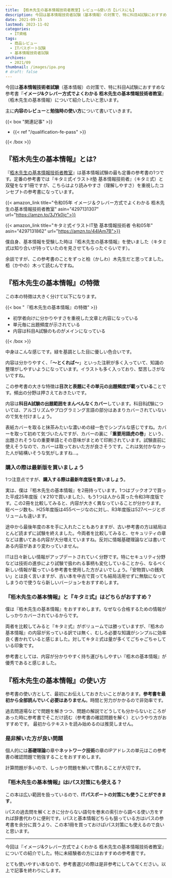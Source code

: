 ```yaml
---
title: 【栢木先生の基本情報技術者教室】レビュー&使い方【iパスにも】
description: 今回は基本情報技術者試験（基本情報）の対策で、特に科目A試験におすすめな参考書『イメージ&クレバー方式でよくわかる 栢木先生の基本情報技術者教室』（栢木先生の基本情報）について紹介したいと思います。
date: 2021-09-15
lastmod: 2023-11-02
categories: 
  - IT資格
tags: 
  - 商品レビュー
  - ITパスポート試験
  - 基本情報技術者試験
archives: 
  - 2021/09
thumbnail: /images/ipa.png
# draft: false
---
```


今回は**基本情報技術者試験**（基本情報）の対策で、特に科目A試験におすすめな参考書『**イメージ&クレバー方式でよくわかる 栢木先生の基本情報技術者教室**』（栢木先生の基本情報）について紹介したいと思います。

主に**内容のレビュー**と**勉強時の使い方**について書いていきます。

{{< box "関連記事" >}}
<ul>
<li>{{< ref "/qualification-fe-pass" >}}</li>
</ul>
{{< /box >}}

## 『栢木先生の基本情報』とは?

『[栢木先生の基本情報技術者教室](https://amzn.to/3JYk0jc)』は基本情報試験の最も定番の参考書の1つです。定番の参考書では『キタミ式イラストit塾 基本情報技術者』（キタミ式）と双璧をなす1冊ですが、こちらはより読みやすさ（理解しやすさ）を重視したコンセプトの参考書になっています。

{{< amazon_link title="令和05年 イメージ＆クレバー方式でよくわかる 栢木先生の基本情報技術者教室" asin="4297131307" url="https://amzn.to/3JYk0jc">}}

{{< amazon_link title="キタミ式イラストIT塾 基本情報技術者 令和05年" asin="4297131862" url="https://amzn.to/44IAm7B">}}

僕自身、基本情報を受験した時は『栢木先生の基本情報』を使いました（キタミ式は知り合いが持っていたのを見させてもらったぐらいです）。

余談ですが、この参考書のことをずっと柏（かしわ）木先生だと思ってました。栢（かやの）木って読むんですね。

## 『栢木先生の基本情報』の特徴

この本の特徴は大きく分けて以下になります。

{{< box "『栢木先生の基本情報』の特徴" >}}
<ul>
<li>初学者向けに分かりやすさを重視した文章と内容になっている</li>
<li>単元毎に出題頻度が示されている</li>
<li>内容は科目A試験のものがメインになっている</li>
</ul>
{{< /box >}}

中身はこんな感じです。緑を基調とした目に優しい色合いです。

内容は分かりやすく、「**～とくれば～**」といった注釈が多く入っていて、知識の整理がしやすいようになっています。イラストも多く入っており、堅苦しさがないですね。

この参考書の大きな特徴は**目次と表題にその単元の出題頻度が載っている**ことです。頻出の分野は押さえておきたいです。

内容は**科目A試験の出題範囲をまんべんなくカバー**しています。科目B試験については、アルゴリズムやプログラミング言語の部分はあまりカバーされていないので気を付けましょう。

表紙カバーを取ると抹茶みたいな濃いめの緑一色でシンプルな感じですね。カバーを取って初めて気づいたんですが、カバーの裏に「**重要用語虎の巻**」という、出題されそうなの重要単語とその意味がまとめて印刷されています。試験直前に使えそうなので、カバーは取っておいた方が良さそうです。これは気付かなかった人が結構いそうな気がしますね…。

### 購入の際は最新版を買いましょう

1つ注意点ですが、**購入する際は最新年度版を買いましょう**。

実は、僕は『栢木先生の基本情報』を2冊持っています。1つはブックオフで買った平成25年度版（￥210で買いました）、もう1つは人から貰った令和3年度版です。この2冊を比較してみると、内容が大きく異なっていることが分かります。総ページ数も、H25年度版は455ページなのに対し、R3年度版は527ページとボリュームも違います。

途中から最後年度の本を手に入れたこともありますが、古い参考書の方は結局ほとんど読まずに試験を終えました。今両者を比較してみると、セキュリティの章などは書いてある内容が大分増えていますね。反対に情報基礎理論などは書いてある内容があまり変わっていません。

ITは日々新しい情報がアップデートされていく分野です。特にセキュリティ分野などは技術の進歩により試験で扱われる事柄も変化していることから、なるべく新しい情報が載っている参考書を使用した方がよいでしょう。「安物買いの銭失い」とは良く言いますが、古い本を中古で買っても結局活用せずに無駄になってしまうので使うなら新しいバージョンをおすすめします。

### 『栢木先生の基本情報』と『キタミ式』はどちらがおすすめ？

僕は『栢木先生の基本情報』をおすすめします。なぜなら合格するための情報がしっかりカバーされているからです。

両者を比較してみると『キタミ式』がボリュームでは勝っていますが、『栢木の基本情報』の内容が劣っている訳では無く、むしろ必要な知識がシンプルに効率良く書かれていると感じました。対してキタミ式は量が多くてごちゃごちゃしている印象です。

参考書としては、内容が分かりやすく持ち運びもしやすい『栢木の基本情報』が優秀であると感じました。

## 『栢木先生の基本情報』の使い方

参考書の使い方として、最初にお伝えしておきたいことがあります。**参考書を最初から全部読んでいく必要はありません**。時間と労力がかかるので非効率です。

過去問道場などで問題を解きつつ、問題の解説でどうしても分からないところがあった時に参考書でそこだけ読む（参考書の確認問題を解く）というやり方がおすすめです。 最初からテキストを読み始めるのは推奨しません。

### 是非解いた方が良い問題

個人的には**基礎理論**の章や**ネットワーク技術**の章のIPアドレスの単元はこの参考書の確認問題で勉強することをおすすめします。

計算問題が多いので、しっかり問題を解いて慣れることが大切です。

### 『栢木先生の基本情報』はiパス対策にも使える？

この本は広い範囲を扱っているので、**ITパスポートの対策にも使うことができます**。

iパスの過去問を解くときに分からない語句を巻末の索引から調べる使い方をすれば辞書代わりに便利です。iパスと基本情報どちらも狙っている方はiパスの参考書を余分に買うより、この本1冊を買っておけばiパス対策にも使えるので良いと思います。

* * *

今回は『イメージ&クレバー方式でよくわかる 栢木先生の基本情報技術者教室』についての紹介でした。特に未経験者の方にはおすすめの参考書です。

とても使いやすい本なので、参考書選びの際は是非参考にしてみてください。以上で記事を終わりにします。